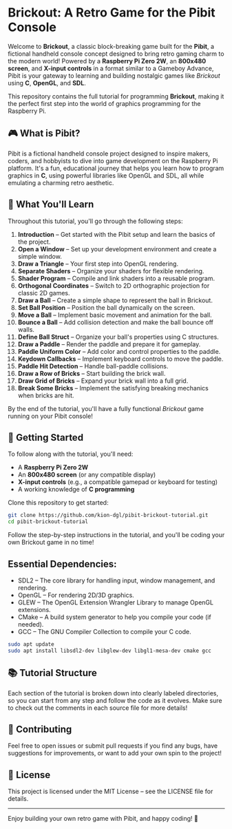 # Brickout: A Retro Game for the Pibit Console

Welcome to **Brickout**, a classic block-breaking game built for the **Pibit**, a fictional handheld console concept designed to bring retro gaming charm to the modern world! Powered by a **Raspberry Pi Zero 2W**, an **800x480 screen**, and **X-input controls** in a format similar to a Gameboy Advance, Pibit is your gateway to learning and building nostalgic games like *Brickout* using **C**, **OpenGL**, and **SDL**.

This repository contains the full tutorial for programming **Brickout**, making it the perfect first step into the world of graphics programming for the Raspberry Pi.

## 🎮 What is Pibit?

Pibit is a fictional handheld console project designed to inspire makers, coders, and hobbyists to dive into game development on the Raspberry Pi platform. It's a fun, educational journey that helps you learn how to program graphics in **C**, using powerful libraries like OpenGL and SDL, all while emulating a charming retro aesthetic.

## 🔨 What You'll Learn

Throughout this tutorial, you'll go through the following steps:

1. **Introduction** – Get started with the Pibit setup and learn the basics of the project.
2. **Open a Window** – Set up your development environment and create a simple window.
3. **Draw a Triangle** – Your first step into OpenGL rendering.
4. **Separate Shaders** – Organize your shaders for flexible rendering.
5. **Shader Program** – Compile and link shaders into a reusable program.
6. **Orthogonal Coordinates** – Switch to 2D orthographic projection for classic 2D games.
7. **Draw a Ball** – Create a simple shape to represent the ball in Brickout.
8. **Set Ball Position** – Position the ball dynamically on the screen.
9. **Move a Ball** – Implement basic movement and animation for the ball.
10. **Bounce a Ball** – Add collision detection and make the ball bounce off walls.
11. **Define Ball Struct** – Organize your ball's properties using C structures.
12. **Draw a Paddle** – Render the paddle and prepare it for gameplay.
13. **Paddle Uniform Color** – Add color and control properties to the paddle.
14. **Keydown Callbacks** – Implement keyboard controls to move the paddle.
15. **Paddle Hit Detection** – Handle ball-paddle collisions.
16. **Draw a Row of Bricks** – Start building the brick wall.
17. **Draw Grid of Bricks** – Expand your brick wall into a full grid.
18. **Break Some Bricks** – Implement the satisfying breaking mechanics when bricks are hit.

By the end of the tutorial, you'll have a fully functional *Brickout* game running on your Pibit console!

## 🚀 Getting Started

To follow along with the tutorial, you'll need:

- A **Raspberry Pi Zero 2W**
- An **800x480 screen** (or any compatible display)
- **X-input controls** (e.g., a compatible gamepad or keyboard for testing)
- A working knowledge of **C programming**

Clone this repository to get started:

```bash
git clone https://github.com/kion-dgl/pibit-brickout-tutorial.git
cd pibit-brickout-tutorial
```

Follow the step-by-step instructions in the tutorial, and you'll be coding your own Brickout game in no time!

## Essential Dependencies:

- SDL2 – The core library for handling input, window management, and rendering.
- OpenGL – For rendering 2D/3D graphics.
- GLEW – The OpenGL Extension Wrangler Library to manage OpenGL extensions.
- CMake – A build system generator to help you compile your code (if needed).
- GCC – The GNU Compiler Collection to compile your C code.

```bash
sudo apt update
sudo apt install libsdl2-dev libglew-dev libgl1-mesa-dev cmake gcc
```

## 📚 Tutorial Structure

Each section of the tutorial is broken down into clearly labeled directories, so you can start from any step and follow the code as it evolves. Make sure to check out the comments in each source file for more details!

## 🤝 Contributing

Feel free to open issues or submit pull requests if you find any bugs, have suggestions for improvements, or want to add your own spin to the project!

## 📝 License

This project is licensed under the MIT License – see the LICENSE file for details.

---

Enjoy building your own retro game with Pibit, and happy coding! 🎉
